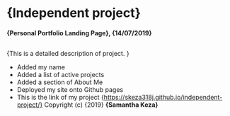 # {Independent project}
#### {Personal Portfolio Landing Page}, {14/07/2019}
## 
{This is a detailed description of project. }

* Added my name
* Added a list of active projects
* Added a section of About Me
* Deployed my site onto Github pages
* This is the link of my project 
{https://skeza318j.github.io/independent-project/}
Copyright (c) {2019} **{Samantha Keza}**
  
